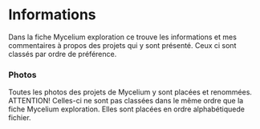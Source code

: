 # Informations 
Dans la fiche Mycelium exploration ce trouve les informations et mes commentaires à propos des projets qui y sont présenté. Ceux ci sont classés par ordre de préférence.

### Photos
Toutes les photos des projets de Mycelium y sont placées et renommées. ATTENTION! Celles-ci ne sont pas classées dans le même ordre que la fiche Mycelium exploration. Elles sont placées en ordre alphabétiquede fichier. 
